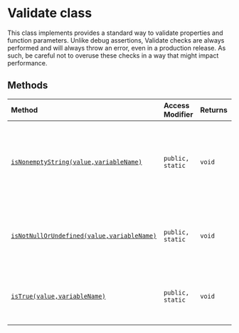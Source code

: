 # Validate class







This class implements provides a standard way to validate properties and function parameters. Unlike debug assertions, Validate checks are always performed and will always throw an error, even in a production release. As such, be careful not to overuse these checks in a way that might impact performance.






## Methods

| Method	   | Access Modifier | Returns	| Description|
|:-------------|:----|:-------|:-----------|
|[`isNonemptyString(value,variableName)`](isnonemptystring-validate.md)     | `public, static` | `void` | Throws an exception if the specified string is null, undefined, or an empty string. |
|[`isNotNullOrUndefined(value,variableName)`](isnotnullorundefined-validate.md)     | `public, static` | `void` | Throws an exception if the specified value is null or undefined. |
|[`isTrue(value,variableName)`](istrue-validate.md)     | `public, static` | `void` | Throws an exception if the specified value is not true. |





